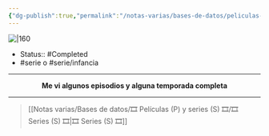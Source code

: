 ```yaml
---
{"dg-publish":true,"permalink":"/notas-varias/bases-de-datos/peliculas-p-y-series-s/s-mom/"}
---
```



![|160](https://m.media-amazon.com/images/M/MV5BNWI0ZjU4MzUtMTdmMy00OWVkLThhNWItNzQ4NDEyNTBiY2ZjXkEyXkFqcGdeQXVyNjg4NzAyOTA@._V1_SX300.jpg)

- Status:: #Completed 
- #serie o #serie/infancia 

---

**<center>Me vi algunos episodios y alguna temporada completa</center>**


---

> [[Notas varias/Bases de datos/🎞️ Películas (P) y series (S) 🎞️/🎞️ Series (S) 🎞️\|🎞️ Series (S) 🎞️]]